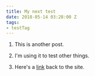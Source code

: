 ```yaml
---
title: My next test
date: 2018-05-14 03:28:00 Z
tags:
- testTag
---
```


1. This is another post.

2. I'm using it to test other things.

3. Here's a [link](http://scious.io) back to the site.